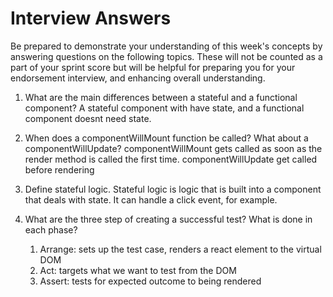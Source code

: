 # Interview Answers
Be prepared to demonstrate your understanding of this week's concepts by answering questions on the following topics. These will not be counted as a part of your sprint score but will be helpful for preparing you for your endorsement interview, and enhancing overall understanding.

1. What are the main differences between a stateful and a functional component?
    A stateful component with have state, and a functional component doesnt need state.

2. When does a componentWillMount function be called? What about a componentWillUpdate?
    componentWillMount gets called as soon as the render method is called the first time.
    componentWillUpdate get called before rendering

3. Define stateful logic.
    Stateful logic is logic that is built into a component that deals with state. It can handle a click event, for example.

4. What are the three step of creating a successful test? What is done in each phase?
    1. Arrange: sets up the test case, renders a react element to the virtual DOM
    2. Act: targets what we want to test from the DOM
    3. Assert: tests for expected outcome to being rendered